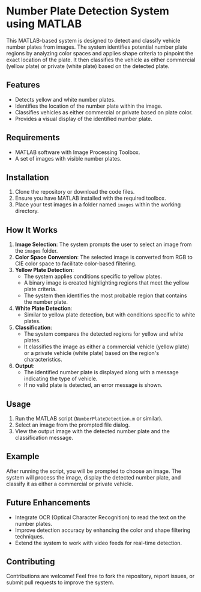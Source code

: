 # **Number Plate Detection System using MATLAB**

This MATLAB-based system is designed to detect and classify vehicle number plates from images. The system identifies potential number plate regions by analyzing color spaces and applies shape criteria to pinpoint the exact location of the plate. It then classifies the vehicle as either commercial (yellow plate) or private (white plate) based on the detected plate.

## **Features**
- Detects yellow and white number plates.
- Identifies the location of the number plate within the image.
- Classifies vehicles as either commercial or private based on plate color.
- Provides a visual display of the identified number plate.

## **Requirements**
- MATLAB software with Image Processing Toolbox.
- A set of images with visible number plates.

## **Installation**
1. Clone the repository or download the code files.
2. Ensure you have MATLAB installed with the required toolbox.
3. Place your test images in a folder named `images` within the working directory.

## **How It Works**
1. **Image Selection**: The system prompts the user to select an image from the `images` folder.
2. **Color Space Conversion**: The selected image is converted from RGB to CIE color space to facilitate color-based filtering.
3. **Yellow Plate Detection**: 
   - The system applies conditions specific to yellow plates.
   - A binary image is created highlighting regions that meet the yellow plate criteria.
   - The system then identifies the most probable region that contains the number plate.
4. **White Plate Detection**:
   - Similar to yellow plate detection, but with conditions specific to white plates.
5. **Classification**:
   - The system compares the detected regions for yellow and white plates.
   - It classifies the image as either a commercial vehicle (yellow plate) or a private vehicle (white plate) based on the region's characteristics.
6. **Output**:
   - The identified number plate is displayed along with a message indicating the type of vehicle.
   - If no valid plate is detected, an error message is shown.

## **Usage**
1. Run the MATLAB script (`NumberPlateDetection.m` or similar).
2. Select an image from the prompted file dialog.
3. View the output image with the detected number plate and the classification message.

## **Example**
After running the script, you will be prompted to choose an image. The system will process the image, display the detected number plate, and classify it as either a commercial or private vehicle.

## **Future Enhancements**
- Integrate OCR (Optical Character Recognition) to read the text on the number plates.
- Improve detection accuracy by enhancing the color and shape filtering techniques.
- Extend the system to work with video feeds for real-time detection.

## **Contributing**
Contributions are welcome! Feel free to fork the repository, report issues, or submit pull requests to improve the system.

